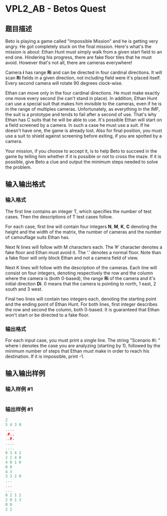 # VPL2_AB - Betos Quest

## 题目描述

 Beto is playing a game called "Impossible Mission" and he is getting very angry. He got completely stuck on the final mission. Here's what's the mission is about: Ethan Hunt must simply walk from a given start field to an end one. Hindering his progress, there are fake floor tiles that he must avoid. However that's not all, there are cameras everywhere!

Camera **i** has range **Ri** and can be directed in four cardinal directions. It will scan **Ri** fields in a given direction, not including field were it's placed itself. Every second camera will rotate 90 degrees clock-wise.

Ethan can move only in the four cardinal directions. He must make exactly one move every second (he can't stand in place). In addition, Ethan Hunt can use a special suit that makes him invisible to the cameras, even if he is in the range of multiples cameras. Unfortunately, as everything in the IMF, the suit is a prototype and tends to fail after a second of use. That's ́why Ethan has C suits that he will be able to use. It's possible Ethan will start on a field screened by a camera. In such a case he must use a suit. If he doesn't have one, the game is already lost. Also for final position, you must use a suit to shield against screening before exiting, if you are spotted by a camera.

Your mission, if you choose to accept it, is to help Beto to succeed in the game by telling him whether if it is possible or not to cross the maze. If it is possible, give Beto a clue and output the minimum steps needed to solve the problem.

## 输入输出格式

### 输入格式

 The first line contains an integer T, which specifies the number of test cases. Then the descriptions of T test cases follow.

For each case, first line will contain four integers **N**, **M**, **K**, **C** denoting the height and the width of the matrix, the number of cameras and the number of camouflage suits Ethan has.

Next N lines will follow with M characters each. The ’#’ character denotes a fake floor and Ethan must avoid it. The ’.’ denotes a normal floor. Note than a fake floor will only block Ethan and not a camera field of view.

Next K lines will follow with the description of the cameras. Each line will consist on four integers, denoting respectively the row and the column where the camera is (both 0-based), the range **Ri** of the camera and it's initial direction **Di**. 0 means that the camera is pointing to north, 1 east, 2 south and 3 west.

Final two lines will contain two integers each, denoting the starting point and the ending point of Ethan Hunt. For both lines, first integer describes the row and second the column, both 0-based. It is guaranteed that Ethan won't start or be directed to a fake floor.

### 输出格式

 For each input case, you must print a single line. The string "Scenario #i: " where i denotes the case you are analyzing (starting by 1), followed by the minimum number of steps that Ethan must make in order to reach his destination. If it is impossible, print -1.

## 输入输出样例

### 输入样例 #1

```cpp

```
### 输出样例 #1

```cpp
2
5 4 3 0
....
.#..
..#.
....
....
0 3 4 2
2 1 4 0
4 0 1 0
0 0
4 3
3 3 2 0
...
...
...
0 2 1 2
2 0 1 3
0 0
2 2
```


